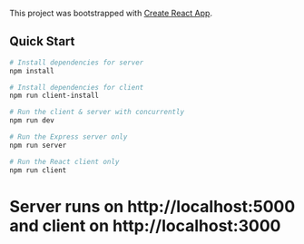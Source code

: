This project was bootstrapped with [Create React App](https://github.com/facebook/create-react-app).


## Quick Start
``` bash
# Install dependencies for server
npm install

# Install dependencies for client
npm run client-install

# Run the client & server with concurrently
npm run dev

# Run the Express server only
npm run server

# Run the React client only
npm run client
```
# Server runs on http://localhost:5000 and client on http://localhost:3000
